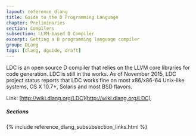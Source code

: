 ```yaml
---
layout: reference_dlang
title: Guide to the D Programming Language
chapter: Preliminaries
section: Compilers
subsection: LLVM-based D Compiler
excerpt: Getting a D programming language compiler
group: DLang
tags: [dlang, dguide, draft]
---
```


LDC is an open source D compiler that relies on the LLVM core libraries for code generation.
LDC is still in the works.
As of November 2015, LDC project status reports that LDC works fine on most x86/x86-64 Unix-like systems, OS X 10.7+, Solaris and most BSD flavors.

Link: [http://wiki.dlang.org/LDC](http://wiki.dlang.org/LDC)

##### Sections
{% include reference_dlang_subsubsection_links.html %}
